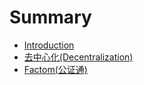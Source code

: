 # Summary #

* [Introduction](README.md)
* [去中心化(Decentralization)](Decentralization.md)
* [Factom(公证通)](Factom.md)
